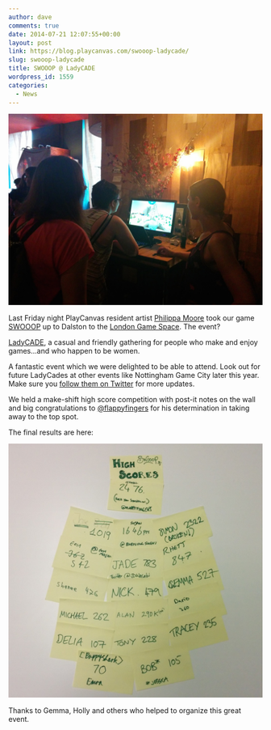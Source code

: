 ```yaml
---
author: dave
comments: true
date: 2014-07-21 12:07:55+00:00
layout: post
link: https://blog.playcanvas.com/swooop-ladycade/
slug: swooop-ladycade
title: SWOOOP @ LadyCADE
wordpress_id: 1559
categories:
  - News
---
```


![SWOOOP at LadyCADE](/assets/media/ladycade1.jpg)

Last Friday night PlayCanvas resident artist [Philippa Moore](http://www.philippamoore.com/) took our game [SWOOOP](http://swooop.playcanvas.com/) up to Dalston to the [London Game Space](http://londongamespace.com/). The event?

[LadyCADE](https://ladycade.org/), a casual and friendly gathering for people who make and enjoy games...and who happen to be women.

A fantastic event which we were delighted to be able to attend. Look out for future LadyCades at other events like Nottingham Game City later this year. Make sure you [follow them on Twitter](https://twitter.com/_LadyCADE) for more updates.

We held a make-shift high score competition with post-it notes on the wall and big congratulations to [@flappyfingers](https://twitter.com/flappyfingers) for his determination in taking away to the top spot.

The final results are here:

![SWOOOP Highscores](/assets/media/swooop_hiscores.jpeg)

Thanks to Gemma, Holly and others who helped to organize this great event.
